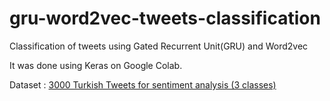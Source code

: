 # gru-word2vec-tweets-classification
Classification of tweets using Gated Recurrent Unit(GRU) and Word2vec

It was done using Keras on Google Colab.

Dataset : [3000 Turkish Tweets for sentiment analysis (3 classes)](http://www.kemik.yildiz.edu.tr/?id=28)
